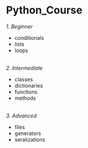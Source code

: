 # Python_Course

*1. Beginner*
- conditionals
- lists
- loops<br><br>

*2. Intermediate*
- classes
- dictionaries
- functions
- methods<br><br>


*3. Advanced*
- files
- generators
- seralizations
